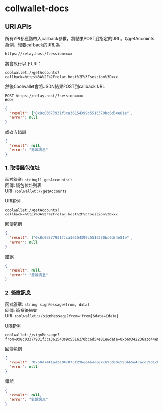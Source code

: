 # collwallet-docs

## URI APIs
所有API都應該帶入callback參數，將結果POST到指定的URL。以getAccounts為例，想要callback的URL為：

    https://relay.host/?session=xxx
    
將會執行以下URI：

    coolwallet://getAccounts?callback=https%3A%2F%2Frelay.host%2F%3Fsession%3Dxxx

然後Coolwallet會將JSON結果POST到callback URL
```
POST https://relay.host/?session=xxx
BODY
```
```JSON
{
  "result": ["0x8c03377931f3ca36154399c5516370bc6d54e81e"],
  "error": null
}
```
或者有錯誤
```JSON
{
  "result": null,
  "error": "錯誤訊息"
}
```

### 1. 取得錢包位址
函式簽章: `string[] getAccounts()`  
回傳: 錢包位址列表  
URI: `coolwallet://getAccounts`

URI範例

    coolwallet://getAccounts?callback=https%3A%2F%2Frelay.host%2F%3Fsession%3Dxxx

回傳範例
```JSON
{
  "result": ["0x8c03377931f3ca36154399c5516370bc6d54e81e"],
  "error": null
}
```
錯誤
```JSON
{
  "result": null,
  "error": "錯誤訊息"
}
```

### 2. 簽章訊息
函式簽章: `string signMessage(from, data)`  
回傳: 簽章後結果  
URI: `coolwallet://signMessage?from={from}&data={data}`

URI範例

    coolwallet://signMessage?from=0x8c03377931f3ca36154399c5516370bc6d54e81e&data=0xb69342236a2c44e986a6949ad172f9a5b0e7f91f8faaa77ee2e3ce08da727278&callback=https%3A%2F%2Frelay.host%2F%3Fsession%3Dxxx

回傳範例
```JSON
{
  "result": "0x50d7441ad2e08c07cf296ea4bddee7c6930a0e593bb5a4cacd1901cb902f61787e28cfd4e112d0f944e107c066118e52999525cb964a2e6648fc399dadd3de901b",
  "error": null
}
```
錯誤
```JSON
{
  "result": null,
  "error": "錯誤訊息"
}
```

